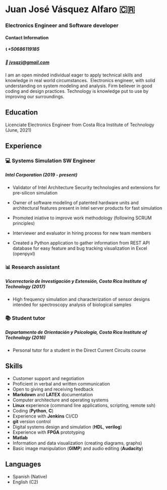 # Juan José Vásquez Alfaro 🇨🇷️
###  Electronics Engineer and Software developer
#### Contact Information
##### 📞️ +50686119185
##### 📧️ jvsqzj@gmail.com 

I am an open minded individual eager to apply technical skills and knowledge in real world circumstances. 
Electronics engineer, with solid understanding on system modeling and analysis. 
Firm believer in good coding and design practices. Technology is knowledge put to use by improving our surroundings.   

## Education
Licenciate Electronics Engineer from Costa Rica Institute of Technology (June, 2021)

## Experience
### 💻️ Systems Simulation SW Engineer 
##### **Intel Corporation** (2019 - present)
- Validator of Intel Architecture Security technologies and extensions for pre-silicon simulation  

- Owner of software modeling of patented hardware units and architectural features present in Intel server products for fast simulation

- Promoted iniative to improve work methodology (following SCRUM principles)

- Interviewer and evaluator in hiring process for new team members
 
- Created a Python application to gather information from REST API database for easy feature and bug tracking visualization in Excel (openpyxl)

### 📊️ Research assistant 
##### **Vicerrectoría de Investigación y Extensión, Costa Rica Institute of Technology** (2017)
- High frequency simulation and characterization of sensor designs intended for spectroscopy analysis of biological samples 

### 📚️ Student tutor 
##### **Departamento de Orientación y Psicología, Costa Rica Institute of Technology** (2016)
- Personal tutor for a student in the Direct Current Circuits course 

## Skills
- Customer support and negotiation
- Proficient in verbal and written communication
- Open to giving and receiving feedback
- **Markdown** and **LATEX** documentation
- Computer architecture and operating systems
- **Linux** experience (command line applications, scripting, remote ssh)
- Coding (**Python**, **C**)
- Experience with **Jenkins** CI/CD
- **git** version control
- Digital systems design and simulation (**HDL**, **verilog**)
- Experience with **FPGA** prototyping
- **Matlab**
- Information and data visualization (creating diagrams, graphs)
- Basic image manipulation (**GIMP**) and audio editing (**Audacity**)

## Languages
- Spanish (Native)
- English (C2)
